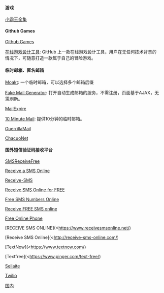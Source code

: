 <!--
 * @Author: Rainy
 * @Github: https://github.com/Rain120
 * @Date: 2019-01-20 16:03:01
 * @LastEditTime: 2019-01-20 16:29:10
    -->

#### 游戏

[小霸王全集](https://yikm.net/)

#### Github Games

[Github Games](http://likexia.gitee.io/game/index.html)

[在线游戏设计工具](http://diygame.vip/#/): GitHub 上一款在线游戏设计工具，用户在无任何技术背景的情况下，可随意打造一款属于自己的冒险游戏。

#### 临时邮箱、匿名邮箱

[Moakt](https://www.moakt.com/):  一个临时邮箱，可以选择多个邮箱后缀

[Fake Mail Generator](http://www.fakemailgenerator.com/): 打开自动生成邮箱的服务，不需注册，页面基于AJAX，无需刷新。

[MailExpire](http://www.mailexpire.com/)

[10 Minute Mail](http://10minutemail.com/): 提供10分钟的临时邮箱。

[GuerrillaMail](http://www.guerrillamail.com/)

[ChacuoNet](http://24mail.chacuo.net/)

#### 国外短信验证码接收平台

[SMSReceiveFree](https://smsreceivefree.com)

[Receive a SMS Online](https://receive-a-sms.com/)

[Receive-SMS](http://receive-sms-online.com/)

[Receive SMS Online for FREE](https://www.receive-sms-online.info/)

[Free SMS Numbers Online](https://smsnumbersonline.com/)

[Receive FREE SMS online](http://receivefreesms.com/)

[Free Online Phone](https://www.freeonlinephone.org)

[RECEIVE SMS ONLINE](<https://www.receivesmsonline.net/)

[Receive SMS Online](<http://receive-sms-online.com/)

[TextNow](<https://www.textnow.com/)

[Textfree](<https://www.pinger.com/text-free/)

[Sellaite](http://sms.sellaite.com)

[Twilio](https://www.twilio.com/)

[国内](https://www.pdflibr.com/)

